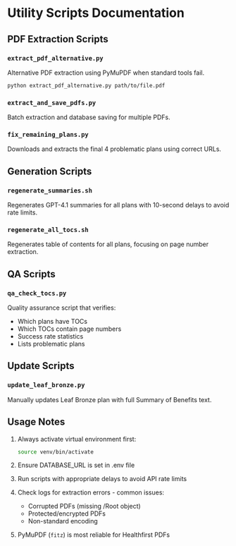 # Utility Scripts Documentation

## PDF Extraction Scripts

### `extract_pdf_alternative.py`
Alternative PDF extraction using PyMuPDF when standard tools fail.
```bash
python extract_pdf_alternative.py path/to/file.pdf
```

### `extract_and_save_pdfs.py`
Batch extraction and database saving for multiple PDFs.

### `fix_remaining_plans.py`
Downloads and extracts the final 4 problematic plans using correct URLs.

## Generation Scripts

### `regenerate_summaries.sh`
Regenerates GPT-4.1 summaries for all plans with 10-second delays to avoid rate limits.

### `regenerate_all_tocs.sh`
Regenerates table of contents for all plans, focusing on page number extraction.

## QA Scripts

### `qa_check_tocs.py`
Quality assurance script that verifies:
- Which plans have TOCs
- Which TOCs contain page numbers
- Success rate statistics
- Lists problematic plans

## Update Scripts

### `update_leaf_bronze.py`
Manually updates Leaf Bronze plan with full Summary of Benefits text.

## Usage Notes

1. Always activate virtual environment first:
   ```bash
   source venv/bin/activate
   ```

2. Ensure DATABASE_URL is set in .env file

3. Run scripts with appropriate delays to avoid API rate limits

4. Check logs for extraction errors - common issues:
   - Corrupted PDFs (missing /Root object)
   - Protected/encrypted PDFs
   - Non-standard encoding

5. PyMuPDF (`fitz`) is most reliable for Healthfirst PDFs

